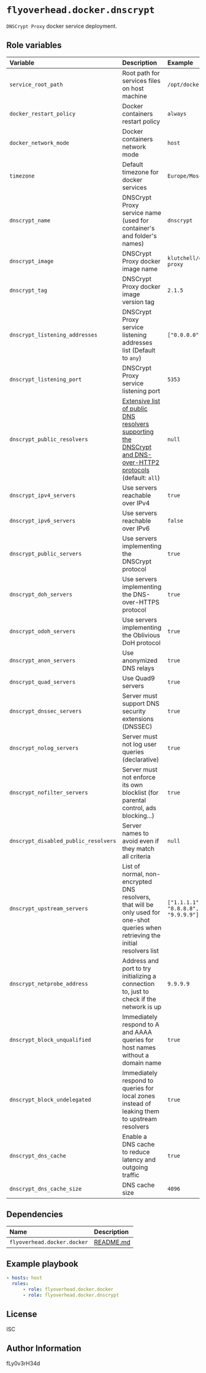 # `flyoverhead.docker.dnscrypt`

`DNSCrypt Proxy` docker service deployment.

## Role variables

| Variable | Description | Example |
| :--- | :--- | :--- |
| `service_root_path` | Root path for services files on host machine | `/opt/docker_services` |
| `docker_restart_policy` | Docker containers restart policy | `always` |
| `docker_network_mode` | Docker containers network mode | `host` |
| `timezone` | Default timezone for docker services | `Europe/Moscow` |
| `dnscrypt_name` | DNSCrypt Proxy service name (used for container's and folder's names) | `dnscrypt` |
| `dnscrypt_image` | DNSCrypt Proxy docker image name | `klutchell/dnscrypt-proxy` |
| `dnscrypt_tag` | DNSCrypt Proxy docker image version tag | `2.1.5` |
| `dnscrypt_listening_addresses` | DNSCrypt Proxy service listening addresses list (Default to `any`) | `["0.0.0.0"]` |
| `dnscrypt_listening_port` | DNSCrypt Proxy service listening port | `5353` |
| `dnscrypt_public_resolvers` | [Extensive list of public DNS resolvers supporting the DNSCrypt and DNS-over-HTTP2 protocols](https://github.com/DNSCrypt/dnscrypt-proxy/wiki/Configuration-Sources) (default: `all`) | `null` |
| `dnscrypt_ipv4_servers` | Use servers reachable over IPv4 | `true` |
| `dnscrypt_ipv6_servers` | Use servers reachable over IPv6 | `false` |
| `dnscrypt_public_servers` | Use servers implementing the DNSCrypt protocol | `true` |
| `dnscrypt_doh_servers` | Use servers implementing the DNS-over-HTTPS protocol | `true` |
| `dnscrypt_odoh_servers` | Use servers implementing the Oblivious DoH protocol | `true` |
| `dnscrypt_anon_servers` | Use anonymized DNS relays | `true` |
| `dnscrypt_quad_servers` | Use Quad9 servers | `true` |
| `dnscrypt_dnssec_servers` | Server must support DNS security extensions (DNSSEC) | `true` |
| `dnscrypt_nolog_servers` | Server must not log user queries (declarative) | `true` |
| `dnscrypt_nofilter_servers` | Server must not enforce its own blocklist (for parental control, ads blocking...) | `true` |
| `dnscrypt_disabled_public_resolvers` | Server names to avoid even if they match all criteria | `null` |
| `dnscrypt_upstream_servers` | List of normal, non-encrypted DNS resolvers, that will be only used for one-shot queries when retrieving the initial resolvers list | `["1.1.1.1", "8.8.8.8", "9.9.9.9"]` |
| `dnscrypt_netprobe_address` | Address and port to try initializing a connection to, just to check if the network is up | `9.9.9.9` |
| `dnscrypt_block_unqualified` | Immediately respond to A and AAAA queries for host names without a domain name | `true` |
| `dnscrypt_block_undelegated` | Immediately respond to queries for local zones instead of leaking them to upstream resolvers | `true` |
| `dnscrypt_dns_cache` | Enable a DNS cache to reduce latency and outgoing traffic | `true` |
| `dnscrypt_dns_cache_size` | DNS cache size | `4096` |

## Dependencies

| Name | Description |
| :--- | :--- |
| `flyoverhead.docker.docker` | [README.md](../docker/README.md) |

## Example playbook

```yaml
- hosts: host
  roles:
      - role: flyoverhead.docker.docker
      - role: flyoverhead.docker.dnscrypt
```

## License

ISC

## Author Information

fLy0v3rH34d
